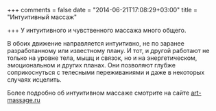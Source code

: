 +++
comments = false
date = "2014-06-21T17:08:29+03:00"
title = "Интуитивный массаж"

+++
У интуитивного и чувственного массажа много общего.

В обоих движение направляется интуитивно, не по заранее  разработанному или известному плану. И тот, и другой работают не только  на уровне тела, мышц и связок, но и на энергетическом, эмоциональном и  других планах. Они позволяют глубже соприкоснуться с телесными  переживаниями и даже в некоторых случаях исцелить.

Более подробно об интуитивном массаже смотрите на сайте [art-massage.ru](http://art-massage.ru/ "Искусство массажа")